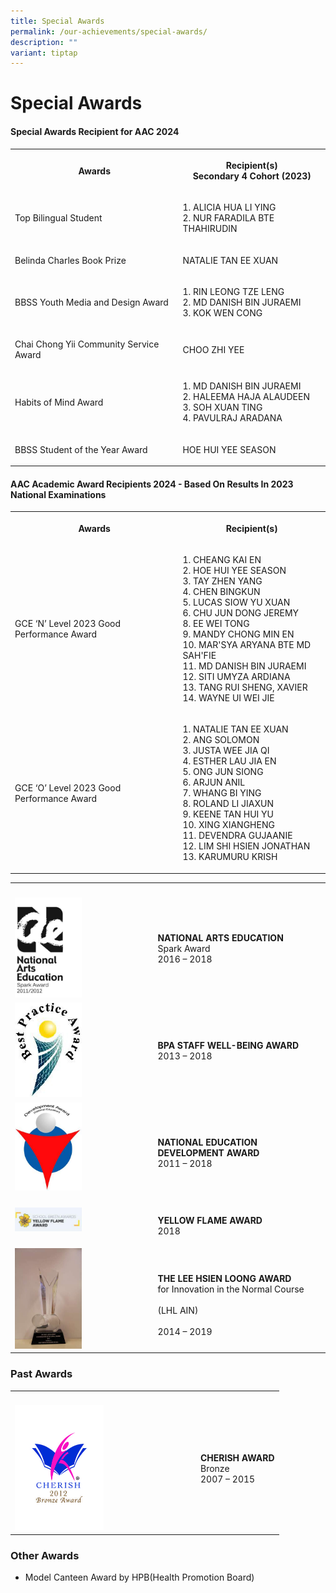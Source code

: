 ```yaml
---
title: Special Awards
permalink: /our-achievements/special-awards/
description: ""
variant: tiptap
---
```

<h1>Special Awards</h1>
<h4>Special Awards Recipient for AAC 2024</h4>
<table style="minWidth: 50px">
<colgroup>
<col>
<col>
</colgroup>
<tbody>
<tr>
<th rowspan="1" colspan="1">
<p>Awards</p>
</th>
<th rowspan="1" colspan="1">
<p><strong>Recipient(s)</strong> 
<br>Secondary 4 Cohort (2023)</p>
</th>
</tr>
<tr>
<td rowspan="1" colspan="1">
<p>Top Bilingual Student</p>
</td>
<td rowspan="1" colspan="1">
<p>1. ALICIA HUA LI YING
<br>2. NUR FARADILA BTE THAHIRUDIN</p>
</td>
</tr>
<tr>
<td rowspan="1" colspan="1">
<p>Belinda Charles Book Prize</p>
</td>
<td rowspan="1" colspan="1">
<p>NATALIE TAN EE XUAN</p>
</td>
</tr>
<tr>
<td rowspan="1" colspan="1">
<p>BBSS Youth Media and Design Award</p>
</td>
<td rowspan="1" colspan="1">
<p>1. RIN LEONG TZE LENG
<br>2. MD DANISH BIN JURAEMI
<br>3. KOK WEN CONG</p>
</td>
</tr>
<tr>
<td rowspan="1" colspan="1">
<p>Chai Chong Yii Community Service Award</p>
</td>
<td rowspan="1" colspan="1">
<p>CHOO ZHI YEE</p>
</td>
</tr>
<tr>
<td rowspan="1" colspan="1">
<p>Habits of Mind Award</p>
</td>
<td rowspan="1" colspan="1">
<p>1. MD DANISH BIN JURAEMI
<br>2. HALEEMA HAJA ALAUDEEN
<br>3. SOH XUAN TING
<br>4. PAVULRAJ ARADANA</p>
</td>
</tr>
<tr>
<td rowspan="1" colspan="1">
<p>BBSS Student of the Year Award</p>
</td>
<td rowspan="1" colspan="1">
<p>HOE HUI YEE SEASON</p>
</td>
</tr>
</tbody>
</table>
<h4>AAC Academic Award Recipients 2024 - Based On Results In 2023 National Examinations</h4>
<table style="minWidth: 50px">
<colgroup>
<col>
<col>
</colgroup>
<tbody>
<tr>
<th rowspan="1" colspan="1">
<p>Awards</p>
</th>
<th rowspan="1" colspan="1">
<p>Recipient(s)</p>
</th>
</tr>
<tr>
<td rowspan="1" colspan="1">
<p>GCE ‘N’ Level 2023 Good Performance Award</p>
</td>
<td rowspan="1" colspan="1">
<p>1. CHEANG KAI EN
<br>2. HOE HUI YEE SEASON
<br>3. TAY ZHEN YANG
<br>4. CHEN BINGKUN
<br>5. LUCAS SIOW YU XUAN
<br>6. CHU JUN DONG JEREMY
<br>8. EE WEI TONG
<br>9. MANDY CHONG MIN EN
<br>10. MAR'SYA ARYANA BTE MD SAH'FIE
<br>11. MD DANISH BIN JURAEMI
<br>12. SITI UMYZA ARDIANA
<br>13. TANG RUI SHENG, XAVIER
<br>14. WAYNE UI WEI JIE</p>
</td>
</tr>
<tr>
<td rowspan="1" colspan="1">
<p>GCE ‘O’ Level 2023 Good Performance Award</p>
</td>
<td rowspan="1" colspan="1">
<p>1. NATALIE TAN EE XUAN
<br>2. ANG SOLOMON
<br>3. JUSTA WEE JIA QI
<br>4. ESTHER LAU JIA EN
<br>5. ONG JUN SIONG
<br>6. ARJUN ANIL
<br>7. WHANG BI YING
<br>8. ROLAND LI JIAXUN
<br>9. KEENE TAN HUI YU
<br>10. XING XIANGHENG
<br>11. DEVENDRA GUJAANIE
<br>12. LIM SHI HSIEN JONATHAN
<br>13. KARUMURU KRISH</p>
</td>
</tr>
</tbody>
</table>
<table style="minWidth: 50px">
<colgroup>
<col>
<col>
</colgroup>
<tbody>
<tr>
<th rowspan="1" colspan="1">
<p></p>
</th>
<th rowspan="1" colspan="1">
<p></p>
</th>
</tr>
<tr>
<td rowspan="1" colspan="1">
<div class="isomer-image-wrapper">
<img style="width:50%" height="auto" width="100%" src="/images/Our%20Achievements/NAEA%20Spark%20final%20-%20vert.jpg">
</div>
</td>
<td rowspan="1" colspan="1">
<p><strong>NATIONAL ARTS EDUCATION</strong> 
<br>Spark Award
<br>2016 – 2018</p>
</td>
</tr>
<tr>
<td rowspan="1" colspan="1">
<div class="isomer-image-wrapper">
<img style="width:50%" height="auto" width="100%" src="/images/Our%20Achievements/BPA.jpg">
</div>
</td>
<td rowspan="1" colspan="1">
<p><strong>BPA STAFF WELL-BEING AWARD</strong> 
<br>2013 – 2018</p>
</td>
</tr>
<tr>
<td rowspan="1" colspan="1">
<div class="isomer-image-wrapper">
<img style="width:50%" height="auto" width="100%" src="/images/Our%20Achievements/DA(NE)%20logo.jpg">
</div>
</td>
<td rowspan="1" colspan="1">
<p>
<br><strong>NATIONAL EDUCATION DEVELOPMENT AWARD</strong> 
<br>2011 – 2018</p>
</td>
</tr>
<tr>
<td rowspan="1" colspan="1">
<div class="isomer-image-wrapper">
<img style="width:50%" height="auto" width="100%" src="/images/Our%20Achievements/YELLOW%20FLAME%20AWARD.jpg">
</div>
</td>
<td rowspan="1" colspan="1">
<p>
<br><strong>YELLOW FLAME AWARD</strong> 
<br>2018</p>
</td>
</tr>
<tr>
<td rowspan="1" colspan="1">
<div class="isomer-image-wrapper">
<img style="width:50%" height="auto" width="100%" src="/images/Our%20Achievements/IMG_3195.jpg">
</div>
</td>
<td rowspan="1" colspan="1">
<p>
<br><strong>THE LEE HSIEN LOONG AWARD</strong> 
<br>for Innovation in the Normal Course
<br>
<br>(LHL AIN)
<br>
<br>2014 – 2019</p>
</td>
</tr>
</tbody>
</table>
<h3>Past Awards</h3>
<table style="minWidth: 50px">
<colgroup>
<col>
<col>
</colgroup>
<tbody>
<tr>
<th rowspan="1" colspan="1">
<p></p>
</th>
<th rowspan="1" colspan="1">
<p></p>
</th>
</tr>
<tr>
<td rowspan="1" colspan="1">
<div class="isomer-image-wrapper">
<img style="width:50%" height="auto" width="100%" src="/images/Our%20Achievements/CHERISH%20Bronze%202012.jpg">
</div>
</td>
<td rowspan="1" colspan="1">
<p><strong>CHERISH AWARD</strong> 
<br>Bronze
<br>2007&nbsp;–&nbsp;2015</p>
</td>
</tr>
</tbody>
</table>
<h3>Other Awards</h3>
<ul data-tight="true" class="tight">
<li>
<p>Model Canteen Award by HPB(Health Promotion Board)</p>
</li>
</ul>
<p></p>